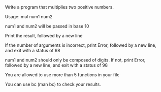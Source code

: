 Write a program that multiplies two positive numbers.



Usage: mul num1 num2



num1 and num2 will be passed in base 10



Print the result, followed by a new line



If the number of arguments is incorrect, print Error, followed by a new line, and exit with a status of 98



num1 and num2 should only be composed of digits. If not, print Error, followed by a new line, and exit with a status of 98



You are allowed to use more than 5 functions in your file



You can use bc (man bc) to check your results.
